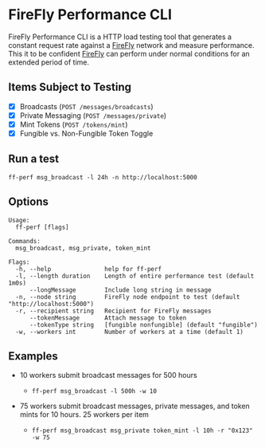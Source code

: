 # FireFly Performance CLI

FireFly Performance CLI is a HTTP load testing tool that generates a constant request rate against a [FireFly](https://github.com/hyperledger/firefly) network and measure performance. This it to be confident [FireFly](https://github.com/hyperledger/firefly) can perform under normal conditions for an extended period of time.

## Items Subject to Testing

- [x] Broadcasts (`POST /messages/broadcasts`)
- [x] Private Messaging (`POST /messages/private`)
- [x] Mint Tokens (`POST /tokens/mint`)
- [x] Fungible vs. Non-Fungible Token Toggle

## Run a test

`ff-perf msg_broadcast -l 24h -n http://localhost:5000`

## Options

```shell
Usage:
  ff-perf [flags]

Commands:
  msg_broadcast, msg_private, token_mint

Flags:
  -h, --help               help for ff-perf
  -l, --length duration    Length of entire performance test (default 1m0s)
      --longMessage        Include long string in message
  -n, --node string        FireFly node endpoint to test (default "http://localhost:5000")
  -r, --recipient string   Recipient for FireFly messages
      --tokenMessage       Attach message to token
      --tokenType string   [fungible nonfungible] (default "fungible")
  -w, --workers int        Number of workers at a time (default 1)
```

## Examples

- 10 workers submit broadcast messages for 500 hours

  - `ff-perf msg_broadcast -l 500h -w 10`

- 75 workers submit broadcast messages, private messages, and token mints for 10 hours. 25 workers per item
  - `ff-perf msg_broadcast msg_private token_mint -l 10h -r "0x123" -w 75`
